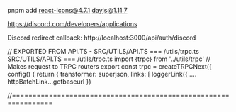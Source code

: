 pnpm add react-icons@4.7.1 dayjs@1.11.7

https://discord.com/developers/applications

Discord redirect callback: http://localhost:3000/api/auth/discord

// EXPORTED FROM API.TS - SRC/UTILS/API.TS === /utils/trpc.ts
SRC/UTILS/API.TS === /utils/trpc.ts
import {trpc} from '../utils/trpc'
// Makes request to TRPC routers
export const trpc = createTRPCNext<AppRouter>({
config() {
return {
transformer: superjson,
links: [
loggerLink({
....
httpBatchLink...getbaseurl
})

//================================================================
